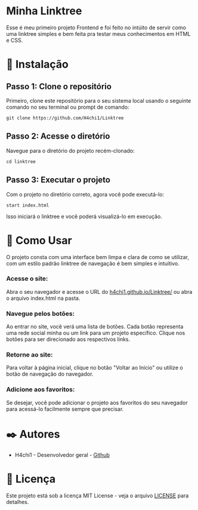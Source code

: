 # Minha Linktree

Esse é meu primeiro projeto Frontend e foi feito no intúito de servir como uma linktree simples e bem feita pra testar meus conhecimentos em HTML e CSS.


# 🚀 Instalação

## Passo 1: Clone o repositório
Primeiro, clone este repositório para o seu sistema local usando o seguinte comando no seu terminal ou prompt de comando:

```
git clone https://github.com/H4chi1/Linktree
```
## Passo 2: Acesse o diretório
Navegue para o diretório do projeto recém-clonado:

```
cd linktree
```
## Passo 3: Executar o projeto
Com o projeto no diretório correto, agora você pode executá-lo:

```
start index.html
```
Isso iniciará o linktree e você poderá visualizá-lo em execução.

# 📖 Como Usar

O projeto consta com uma interface bem limpa e clara de como se utilizar, com um estilo padrão linktree de navegação é bem simples e intuitivo.

### Acesse o site:

Abra o seu navegador e acesse o URL do [h4chi1.github.io/Linktree/](h4chi1.github.io/Linktree/) ou abra o arquivo index.html na pasta.

### Navegue pelos botões:

Ao entrar no site, você verá uma lista de botões. Cada botão representa uma rede social minha ou um link para um projeto específico. Clique nos botões para ser direcionado aos respectivos links.


### Retorne ao site:

Para voltar à página inicial, clique no botão "Voltar ao Início" ou utilize o botão de navegação do navegador.

### Adicione aos favoritos:

Se desejar, você pode adicionar o projeto aos favoritos do seu navegador para acessá-lo facilmente sempre que precisar.


# ✒️ Autores

- H4chi1 - Desenvolvedor geral - [Github](https://github.com/H4chi1)

# 📄 Licença
Este projeto está sob a licença MIT License - veja o arquivo [LICENSE](./LICENSE) para detalhes.